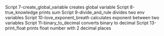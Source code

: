 Script 7-create_global_variable creates global variable
Script 8-true_knowledge prints sum
Script 9-divide_and_rule divides two env variables
Script 10-love_exponent_breath calculates exponent between two variables
Script 11-binary_to_decimal converts binary to decimal
Script 13-print_float prints float number with 2 decimal places
